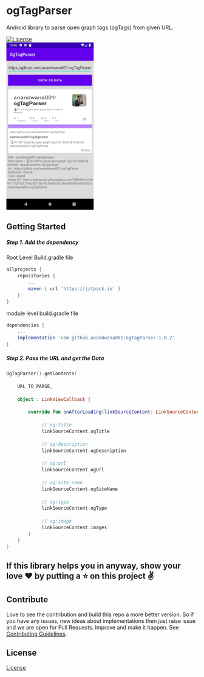 # ogTagParser
Android library to parse open graph tags (ogTags) from given URL.

[![License](https://img.shields.io/badge/License-Apache%202.0-blue.svg)](https://opensource.org/licenses/Apache-2.0)
<br>
<img src="https://raw.githubusercontent.com/anandwana001/ogTagParser/master/art/screenshot_og_tag_parser_test_release.png" width=230 height=440 />

## Getting Started

##### Step 1. Add the dependency
Root Level Build.gradle file
```gradle
allprojects {
    repositories {
        ...
        maven { url 'https://jitpack.io' }
    }
}
```

module level build.gradle file
```gradle
dependencies {
    ...
    implementation 'com.github.anandwana001:ogTagParser:1.0.2'
}
```

##### Step 2. Pass the URL and get the Data
```kotlin
OgTagParser().getContents(

    URL_TO_PARSE,

    object : LinkViewCallback {

        override fun onAfterLoading(linkSourceContent: LinkSourceContent) {

             // og:title
             linkSourceContent.ogTitle

             // og:description
             linkSourceContent.ogDescription

             // og:url
             linkSourceContent.ogUrl

             // og:site_name
             linkSourceContent.ogSiteName

             // og:type
             linkSourceContent.ogType

             // og:image
             linkSourceContent.images
        }
    }
)
```

## If this library helps you in anyway, show your love :heart: by putting a :star: on this project :v:

## Contribute
Love to see the contribution and build this repo a more better version. So if you have any issues, new ideas about implementations then just raise issue and we are open for Pull Requests. Improve and make it happen.
See [Contributing Guidelines](CONTRIBUTING.md).

## License
[License](LICENSE.md)
